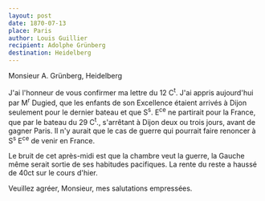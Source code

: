 ```yaml
---
layout: post
date: 1870-07-13
place: Paris
author: Louis Guillier
recipient: Adolphe Grünberg
destination: Heidelberg
---
```


Monsieur A. Grünberg, Heidelberg

J'ai l'honneur de vous confirmer ma lettre du 12 C<sup>t</sup>. J'ai appris aujourd'hui
par M<sup>r</sup> Dugied, que les enfants de son Excellence étaient arrivés à Dijon
seulement pour le dernier bateau et que S<sup>s</sup>. E<sup>ce</sup> ne partirait pour la France,
que par le bateau du 29 C<sup>t</sup>., s'arrêtant à Dijon deux ou trois jours, avant de
gagner Paris.
Il n'y aurait que le cas de guerre qui pourrait faire renoncer à S<sup>s</sup> E<sup>ce</sup> de
venir en France.

Le bruit de cet après-midi est que la chambre veut la guerre, la Gauche même
serait sortie de ses habitudes pacifiques. La rente du reste a haussé de 40ct
sur le cours d'hier.

Veuillez agréer, Monsieur, mes salutations empressées.
